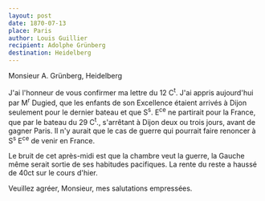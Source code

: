 ```yaml
---
layout: post
date: 1870-07-13
place: Paris
author: Louis Guillier
recipient: Adolphe Grünberg
destination: Heidelberg
---
```


Monsieur A. Grünberg, Heidelberg

J'ai l'honneur de vous confirmer ma lettre du 12 C<sup>t</sup>. J'ai appris aujourd'hui
par M<sup>r</sup> Dugied, que les enfants de son Excellence étaient arrivés à Dijon
seulement pour le dernier bateau et que S<sup>s</sup>. E<sup>ce</sup> ne partirait pour la France,
que par le bateau du 29 C<sup>t</sup>., s'arrêtant à Dijon deux ou trois jours, avant de
gagner Paris.
Il n'y aurait que le cas de guerre qui pourrait faire renoncer à S<sup>s</sup> E<sup>ce</sup> de
venir en France.

Le bruit de cet après-midi est que la chambre veut la guerre, la Gauche même
serait sortie de ses habitudes pacifiques. La rente du reste a haussé de 40ct
sur le cours d'hier.

Veuillez agréer, Monsieur, mes salutations empressées.
